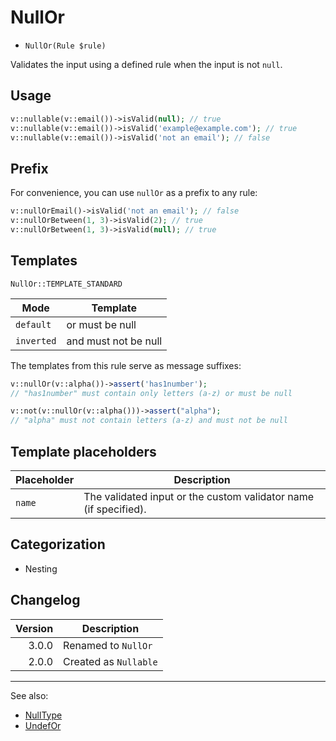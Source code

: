 # NullOr

- `NullOr(Rule $rule)`

Validates the input using a defined rule when the input is not `null`.

## Usage

```php
v::nullable(v::email())->isValid(null); // true
v::nullable(v::email())->isValid('example@example.com'); // true
v::nullable(v::email())->isValid('not an email'); // false
```

## Prefix

For convenience, you can use `nullOr` as a prefix to any rule:

```php
v::nullOrEmail()->isValid('not an email'); // false
v::nullOrBetween(1, 3)->isValid(2); // true
v::nullOrBetween(1, 3)->isValid(null); // true
```
## Templates

`NullOr::TEMPLATE_STANDARD`

| Mode       | Template             |
|------------|----------------------|
| `default`  | or must be null      |
| `inverted` | and must not be null |

The templates from this rule serve as message suffixes:

```php
v::nullOr(v::alpha())->assert('has1number');
// "has1number" must contain only letters (a-z) or must be null

v::not(v::nullOr(v::alpha()))->assert("alpha");
// "alpha" must not contain letters (a-z) and must not be null
```

## Template placeholders

| Placeholder | Description                                                      |
|-------------|------------------------------------------------------------------|
| `name`      | The validated input or the custom validator name (if specified). |

## Categorization

- Nesting

## Changelog

| Version | Description           |
|--------:|-----------------------|
|   3.0.0 | Renamed to `NullOr`   |
|   2.0.0 | Created as `Nullable` |

***
See also:

- [NullType](NullType.md)
- [UndefOr](UndefOr.md)
